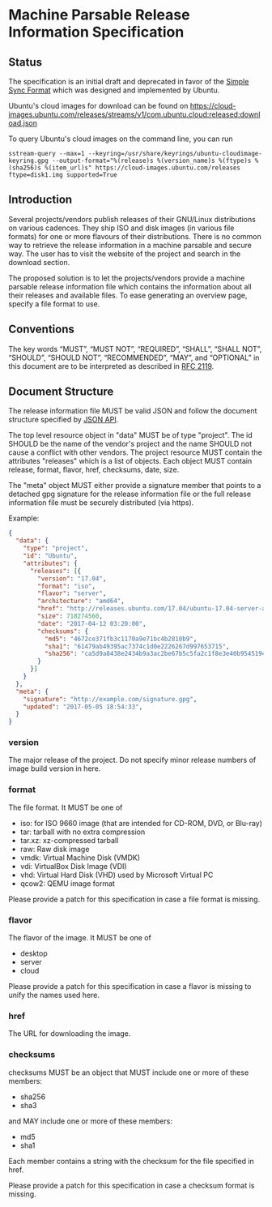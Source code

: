 # Machine Parsable Release Information Specification

## Status

The specification is an initial draft and deprecated in favor of the
[Simple Sync Format](http://bazaar.launchpad.net/~simplestreams-dev/simplestreams/trunk/view/head:/doc/README)
which was designed and implemented by Ubuntu.

Ubuntu's cloud images for download can be found on
https://cloud-images.ubuntu.com/releases/streams/v1/com.ubuntu.cloud:released:download.json

To query Ubuntu's cloud images on the command line, you can run

```
sstream-query --max=1 --keyring=/usr/share/keyrings/ubuntu-cloudimage-keyring.gpg --output-format="%(release)s %(version_name)s %(ftype)s %(sha256)s %(item_url)s" https://cloud-images.ubuntu.com/releases ftype=disk1.img supported=True
```

## Introduction

Several projects/vendors publish releases of their GNU/Linux distributions on
various cadences. They ship ISO and disk images (in various file formats) for
one or more flavours of their distributions. There is no common way to retrieve
the release information in a machine parsable and secure way. The user has to
visit the website of the project and search in the download section.

The proposed solution is to let the projects/vendors provide a machine parsable
release information file which contains the information about all their releases
and available files. To ease generating an overview page, specify a file format
to use.

## Conventions

The key words “MUST”, “MUST NOT”, “REQUIRED”, “SHALL”, “SHALL NOT”, “SHOULD”,
“SHOULD NOT”, “RECOMMENDED”, “MAY”, and “OPTIONAL” in this document are to be
interpreted as described in [RFC 2119](https://tools.ietf.org/html/rfc2119).

## Document Structure

The release information file MUST be valid JSON and follow the document
structure specified by [JSON API](http://jsonapi.org/).

The top level resource object in "data" MUST be of type "project". The id SHOULD
be the name of the vendor's project and the name SHOULD not cause a conflict
with other vendors. The project resource MUST contain the attributes "releases"
which is a list of objects. Each object MUST contain release, format, flavor,
href, checksums, date, size.

The "meta" object MUST either provide a signature member that points to a
detached gpg signature for the release information file or the full release
information file must be securely distributed (via https).

Example:

```json
{
  "data": {
    "type": "project",
    "id": "Ubuntu",
    "attributes": {
      "releases": [{
        "version": "17.04",
        "format": "iso",
        "flavor": "server",
        "architecture": "amd64",
        "href": "http://releases.ubuntu.com/17.04/ubuntu-17.04-server-amd64.iso",
        "size": 718274560,
        "date": "2017-04-12 03:20:00",
        "checksums": {
          "md5": "4672ce371fb3c1170a9e71bc4b2810b9",
          "sha1": "61479ab49395ac7374c1d0e2226267d997653715",
          "sha256": "ca5d9a8438e2434b9a3ac2be67b5c5fa2c1f8e3e40b954519462935195464034",
        }
      }]
    }
  },
  "meta": {
    "signature": "http://example.com/signature.gpg",
    "updated": "2017-05-05 18:54:33",
  }
}
```

### version

The major release of the project. Do not specify minor release numbers of
image build version in here.

### format

The file format. It MUST be one of

* iso: for ISO 9660 image (that are intended for CD-ROM, DVD, or Blu-ray)
* tar: tarball with no extra compression
* tar.xz: xz-compressed tarball
* raw: Raw disk image
* vmdk: Virtual Machine Disk (VMDK)
* vdi: VirtualBox Disk Image (VDI)
* vhd: Virtual Hard Disk (VHD) used by Microsoft Virtual PC
* qcow2: QEMU image format

Please provide a patch for this specification in case a file format is missing.

### flavor

The flavor of the image. It MUST be one of

* desktop
* server
* cloud

Please provide a patch for this specification in case a flavor is missing to
unify the names used here.

### href

The URL for downloading the image.

### checksums

checksums MUST be an object that MUST include one or more of these members:

* sha256
* sha3

and MAY include one or more of these members:

* md5
* sha1

Each member contains a string with the checksum for the file specified in href.

Please provide a patch for this specification in case a checksum format is
missing.
